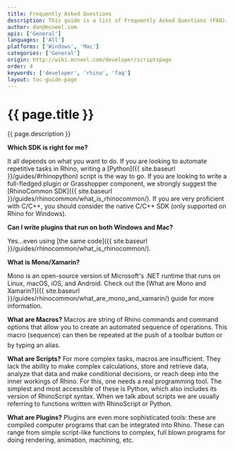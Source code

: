 ```yaml
---
title: Frequently Asked Questions
description: This guide is a list of Frequently Asked Questions (FAQ).
author: dan@mcneel.com
apis: ['General']
languages: ['All']
platforms: ['Windows', 'Mac']
categories: ['General']
origin: http://wiki.mcneel.com/developer/scriptspage
order: 4
keywords: ['developer', 'rhino', 'faq']
layout: toc-guide-page
---
```


# {{ page.title }}

{{ page.description }}

**Which SDK is right for me?**

It all depends on what you want to do.  If you are looking to automate repetitive tasks in Rhino, writing a [Python]({{ site.baseurl }}/guides/#rhinopython) script is the way to go.  If you are looking to write a full-fledged plugin or Grasshopper component, we strongly suggest the [RhinoCommon SDK]({{ site.baseurl }}/guides/rhinocommon/what_is_rhinocommon/).  If you are very proficient with C/C++, you should consider the native C/C++ SDK (only supported on Rhino for Windows).

**Can I write plugins that run on both Windows and Mac?**

Yes...even using [the same code]({{ site.baseurl }}/guides/rhinocommon/what_is_rhinocommon/).

**What is Mono/Xamarin?**

Mono is an open-source version of Microsoft's .NET runtime that runs on Linux, macOS, iOS, and Android.  Check out the [What are Mono and Xamarin?]({{ site.baseurl }}/guides/rhinocommon/what_are_mono_and_xamarin/) guide for more information.

**What are Macros?**
Macros are string of Rhino commands and command options that allow you to create an automated sequence of operations.  This macro (sequence) can then be repeated at the push of a toolbar button or by typing an alias.

**What are Scripts?**
For more complex tasks, macros are insufficient.  They lack the ability to make complex calculations, store and retrieve data, analyze that data and make conditional decisions, or reach deep into the inner workings of Rhino.  For this, one needs a real programming tool.  The simplest and most accessible of these is Python, which also includes its version of RhinoScript syntax.  When we talk about scripts we are usually referring to functions written with RhinoScript or Python.

**What are Plugins?**
Plugins are even more sophisticated tools: these are compiled computer programs that can be integrated into Rhino.  These can range from simple script-like functions to complex, full blown programs for doing rendering, animation, machining, etc.
